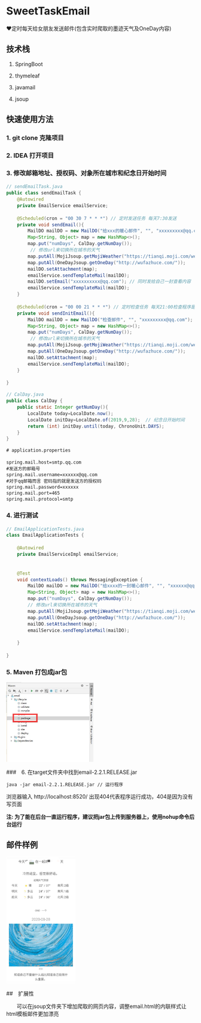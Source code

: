 # SweetTaskEmail
❤定时每天给女朋友发送邮件(包含实时爬取的墨迹天气及OneDay内容)

## 技术栈

1. SpringBoot

2. thymeleaf

3. javamail

4. jsoup 

## 快速使用方法

### 1. git clone 克隆项目
### 2. IDEA 打开项目
### 3. 修改邮箱地址、授权码、对象所在城市和纪念日开始时间  

```java
// sendEmailTask.java
public class sendEmailTask {
    @Autowired
    private EmailService emailService;

    @Scheduled(cron = "00 30 7 * * *") // 定时发送任务 每天7:30发送
    private void sendEmail(){
        MailDO mailDO = new MailDO("给xxx的暖心邮件", "", "xxxxxxxxx@qq.com"); // 发送给对象的邮箱
        Map<String, Object> map = new HashMap<>();
        map.put("numDays", CalDay.getNumDay());
         // 修改url来切换所在城市的天气
        map.putAll(MojiJsoup.getMojiWeather("https://tianqi.moji.com/weather/china/guangxi/lingui-district"));
        map.putAll(OneDayJsoup.getOneDay("http://wufazhuce.com/"));
        mailDO.setAttachment(map);
        emailService.sendTemplateMail(mailDO);
        mailDO.setEmail("xxxxxxxxxx@qq.com"); // 同时发给自己一封查看内容
        emailService.sendTemplateMail(mailDO);
    }

    @Scheduled(cron = "00 00 21 * * *") // 定时检查任务 每天21:00检查程序是否正确
    private void sendInitEmail(){
        MailDO mailDO = new MailDO("检查邮件", "", "xxxxxxxxx@qq.com"); // 发送给自己的邮箱
        Map<String, Object> map = new HashMap<>();
        map.put("numDays", CalDay.getNumDay());
         // 修改url来切换所在城市的天气
        map.putAll(MojiJsoup.getMojiWeather("https://tianqi.moji.com/weather/china/guangxi/lingui-district"));
        map.putAll(OneDayJsoup.getOneDay("http://wufazhuce.com/"));
        mailDO.setAttachment(map);
        emailService.sendTemplateMail(mailDO);
    }

}
```

```java
// CalDay.java
public class CalDay {
    public static Integer getNumDay(){
        LocalDate today=LocalDate.now();
        LocalDate initDay=LocalDate.of(2019,9,28);  // 纪念日开始时间
        return (int) initDay.until(today, ChronoUnit.DAYS);
    }
}
```

```properties
# application.properties

spring.mail.host=smtp.qq.com
#发送方的邮箱号
spring.mail.username=xxxxxx@qq.com
#对于qq邮箱而言 密码指的就是发送方的授权码
spring.mail.password=xxxxxx
spring.mail.port=465
spring.mail.protocol=smtp
```
### 4. 进行测试

```java
// EmailApplicationTests.java
class EmailApplicationTests {

    @Autowired
    private EmailServiceImpl emailService;


    @Test
    void contextLoads() throws MessagingException {
        MailDO mailDO = new MailDO("给xxxx的一封暖心邮件", "", "xxxxxx@qq.com"); // 用自己的邮箱测试
        Map<String, Object> map = new HashMap<>();
        map.put("numDays", CalDay.getNumDay());
        // 修改url来切换所在城市的天气
        map.putAll(MojiJsoup.getMojiWeather("https://tianqi.moji.com/weather/china/guangxi/lingui-district"));
        map.putAll(OneDayJsoup.getOneDay("http://wufazhuce.com/"));
        mailDO.setAttachment(map);
        emailService.sendTemplateMail(mailDO);

    }

}
```

### 5. Maven 打包成jar包

<img src="https://github.com/zhendexuebuhui/SweetTaskEmail/blob/master/ScreenCapture/package.jpg" style="zoom:50%;" />

###　6. 在target文件夹中找到email-2.2.1.RELEASE.jar

```shell
java -jar email-2.2.1.RELEASE.jar // 运行程序
```

浏览器输入 http://localhost:8520/ 出现404代表程序运行成功，404是因为没有写页面

**注: 为了能在后台一直运行程序，建议把jar包上传到服务器上，使用nohup命令后台运行**

## 邮件样例

<img src="https://github.com/zhendexuebuhui/SweetTaskEmail/blob/master/ScreenCapture/Examples.jpg" style="zoom:33%;" />

##　扩展性

　　可以在jsoup文件夹下增加爬取的网页内容，调整email.html的内联样式让html模板邮件更加漂亮